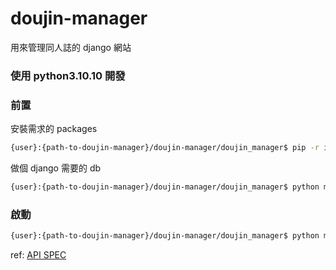 # doujin-manager
用來管理同人誌的 django 網站

### 使用 python3.10.10 開發

### 前置
安裝需求的 packages
```bash
{user}:{path-to-doujin-manager}/doujin-manager/doujin_manager$ pip -r install requirement.txt
```

做個 django 需要的 db
```bash
{user}:{path-to-doujin-manager}/doujin-manager/doujin_manager$ python manage.py migrate
```

### 啟動
```bash
{user}:{path-to-doujin-manager}/doujin-manager/doujin_manager$ python manage.py runserver
```

ref:
[API SPEC](https://app.swaggerhub.com/apis-docs/B850108CD/Doujinshi/1.0.0#/)
